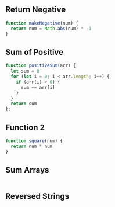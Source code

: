 ## Return Negative

```js
function makeNegative(num) {
  return num = Math.abs(num) * -1
}
```

## Sum of Positive

```js
function positiveSum(arr) {
  let sum = 0
  for (let i = 0; i < arr.length; i++) {
    if (arr[i] > 0) {
      sum += arr[i]
    } 
  }
  return sum
};
```

## Function 2

```js
function square(num) {
  return num * num
}
```

## Sum Arrays

```js

```

## Reversed Strings

```js

```
